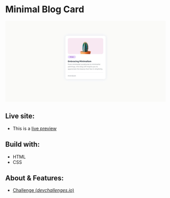 # Minimal Blog Card

![Demo](screenshots/demo.jpg)

## Live site:
* This is a [live preview](https://just-ale.github.io/devchallenges-01)

## Build with:
* HTML
* CSS

## About & Features:
* [Challenge (*devchallenges.io*)](https://devchallenges.io/challenge/minimal-blog-card)